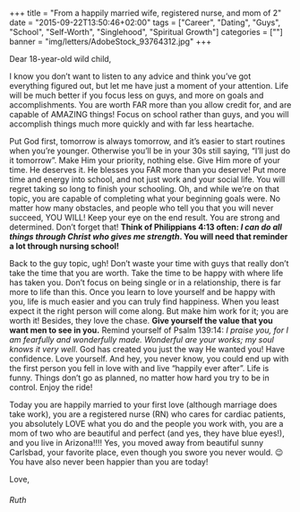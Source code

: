+++
title = "From a happily married wife, registered nurse, and mom of 2"
date = "2015-09-22T13:50:46+02:00"
tags = ["Career", "Dating", "Guys", "School", "Self-Worth", "Singlehood", "Spiritual Growth"]
categories = [""]
banner = "img/letters/AdobeStock_93764312.jpg"
+++

<div class="mk-single-content clearfix" itemprop="mainEntityOfPage">
	<p>Dear 18-year-old wild child,</p>
<p>I know you don’t want to listen to any advice and think you’ve got everything figured out, but let me have just a moment of your attention.&nbsp;Life will be much better if you focus less on guys, and more on goals and accomplishments.<span id="more-40"></span> You are worth FAR more than you allow credit for, and are capable of AMAZING things! Focus on school rather than guys, and you will accomplish things much more quickly and with far less heartache.</p>
<p>Put God first, tomorrow is always tomorrow, and it’s easier to start routines when you’re younger. Otherwise you’ll be in your 30s still saying, “I’ll just do it tomorrow”. Make Him your priority, nothing else. Give Him more of your time. He deserves it. He blesses you FAR more than you deserve! Put more time and energy into school, and not just work and your social life. You will regret taking so long to finish your schooling. Oh, and while we’re on that topic, you are capable of completing what your beginning goals were. No matter how many obstacles, and people who tell you that you will never succeed, YOU WILL! Keep your eye on the end result. You are strong and determined. Don’t forget that! <strong>Think of Philippians 4:13 often:&nbsp;<em>I can do all things through Christ who gives me strength</em>. You will need that reminder a lot through nursing school!</strong></p>
<p>Back to the guy topic, ugh! Don’t waste your time with guys that really don’t take the time that you are worth. Take the time to be happy with where life has taken you. Don’t focus on being single or in a relationship, there is far more to life than this. Once you learn to love yourself and be happy with you, life is much easier and you can truly find happiness. When you least expect it the right person will come along. But make him work for it; you are worth it! Besides, they love the chase. <strong>Give yourself the value that you want men to see in you.</strong> Remind yourself of Psalm 139:14:&nbsp;<em>I praise you, for I am fearfully and wonderfully made. Wonderful are your works; my soul knows it very well</em>. God has created you just the way He wanted you! Have confidence. Love yourself. And hey, you never know, you could end up with the first person you fell in love with and live “happily ever after”. Life is funny. Things don’t go as planned, no matter how hard you try to be in control. Enjoy the ride!</p>
<p>Today you are happily married to your first love (although marriage does take work), you are a registered nurse (RN) who cares for cardiac patients, you absolutely LOVE what you do and the people you work with, you are a mom of two who are beautiful and perfect (and yes, they have blue eyes!), and you live in Arizona!!!! Yes, you moved away from beautiful sunny Carlsbad, your favorite place, even though you swore you never would. 😉 You have also never been happier than you are today!</p>
<p>Love,</p>
<h6 class="signature">Ruth</h6>
</div>